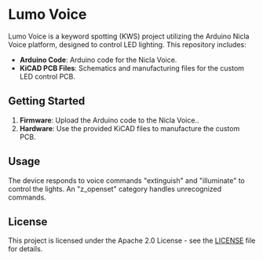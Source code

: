 # Lumo Voice

Lumo Voice is a keyword spotting (KWS) project utilizing the Arduino Nicla Voice platform, designed to control LED lighting. This repository includes:

- **Arduino Code**: Arduino code for the Nicla Voice.
- **KiCAD PCB Files**: Schematics and manufacturing files for the custom LED control PCB.

## Getting Started

1. **Firmware**: Upload the Arduino code to the Nicla Voice..
2. **Hardware**: Use the provided KiCAD files to manufacture the custom PCB.

## Usage

The device responds to voice commands "extinguish" and "illuminate" to control the lights. An "z_openset" category handles unrecognized commands.

## License

This project is licensed under the Apache 2.0 License - see the [LICENSE](LICENSE) file for details.

